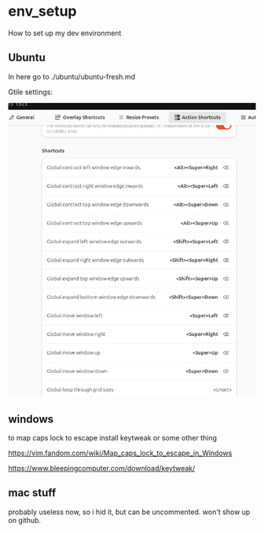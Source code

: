 # env_setup
How to set up my dev environment

## Ubuntu

In here go to ./ubuntu/ubuntu-fresh.md

Gtile settings:

![a](gtile.png)

## windows

to map caps lock to escape install keytweak or some other thing

https://vim.fandom.com/wiki/Map_caps_lock_to_escape_in_Windows

https://www.bleepingcomputer.com/download/keytweak/

## mac stuff 

probably useless now, so i hid it, but can be uncommented. won't show up on github.

<!-- 
* Install usb overdrive http://www.usboverdrive.com/USBOverdrive/Download.html
  * It requires a restart
  * Change the mouse scrolling behavior to 3 lines up and 3 lines down
  * If on high sierra, usb overdrive will handle no acceleration; if on earlier, maybe try installing smoothmouse
    * Set mouse sensitivity to about 75% (5 ticks from the right)
  * If on high sierra, you need to install cursorsense to turn off mousepad acceleration 
    http://plentycom.jp/en/cursorsense/download.php i think the correct setting is 1955
* Install homebrew
* Start installing node 
* Install karabiner 
  * I don't remember why i use this other than when using a windows keyboard for a mac
* Remap caps lock to escape in system prefs
* Install iterm2
  * Set up keyboard shortcuts for moving between panes with vim keys
  * Set option to meta. from https://www.iterm2.com/faq.html :
    1. Go to Preferences->Profiles tab. 
    2. Select your profile on the left, and then open the Keyboard tab. 
    3. At the bottom is a set of buttons that lets you select the behavior of the Option key. 
    4. For most users, Esc+ will be the best choice.
  * Just set the color scheme to solarized light in iterm2 preferences. don't download a vim color scheme
    * optionally download another color scheme:
      https://github.com/mbadolato/iTerm2-Color-Schemes
  * Change the background color to something around #ddd6c0
  * Install nerd fonts like this
    * `cd ~/Library/Fonts && curl -fLo "Droid Sans Mono for Powerline Nerd Font Complete.otf" https://raw.githubusercontent.com/ryanoasis/nerd-fonts/master/patched-fonts/DroidSansMono/complete/Droid%20Sans%20Mono%20for%20Powerline%20Nerd%20Font%20Complete.otf`
    * in iterm2 preferences go to the 'text' tab and change the non-ascii font to Droid Sans Mono for Powerline... etc.
* Run `git init` to make a popup which installs apple developer tools (takes a while)
  * configure text editor: `git config --global core.editor /usr/bin/vim`
  * configure pushing/pulling style: `git config push.default current`
* Install vundle https://github.com/VundleVim/Vundle.vim
* Install nvim (?)
* Generate ssh key and add to github https://help.github.com/articles/connecting-to-github-with-ssh/
* Install spectacle
* Install vscode
* Run `sh update_dotfiles_locally.sh`
    
## New things for 2020

#### The dorky laser pointer trackball mouse needs:
  1. Add a new keyboard device in usb overdrive, overwrite the 'return' key 
     (currently ctrl+up for look at all windows)
  2. Go to system preferences mouse settings and switch left and right click
     (or don't) (there's nothing more to do with the stupid thing because
     it's considered a keyboard and usb overdrive can't figure it out)

#### Chrome settings

1. Go to chrome://flags/#omnibox-context-menu-show-full-urls
2. Set to enabled
3. Right click the address bar and select "always show full urls"
    1. Sigh
4. Cmd+f around in chrome://flags for other "omnibox" settings to turn
    off bullshit

## Old stuff

* `brew install libuv` may have helped omnisharp work
* open a .cs file to start omnisharp, run `:OmniSharpInstall 'v1.32.1'` because the latest version has problems with sierra
* Manually install YouCompleteMe in its `~/.vim/bundle/` path, apply an extra argument to allow for C# completions
* make a file "omnisharp.json" at ~/.omnisharp/omnisharp.json 
 -->
